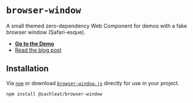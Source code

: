 # `browser-window`

A small themed zero-dependency Web Component for demos with a fake browser window (Safari-esque).

* [**Go to the Demo**](https://zachleat.github.io/browser-window/demo.html)
* [Read the blog post](https://www.zachleat.com/web/browser-window/)

## Installation

Via [`npm`](https://www.npmjs.com/package/@zachleat/browser-window) or download [`browser-window.js`](./browser-window.js) directly for use in your project.

```sh
npm install @zachleat/browser-window
```